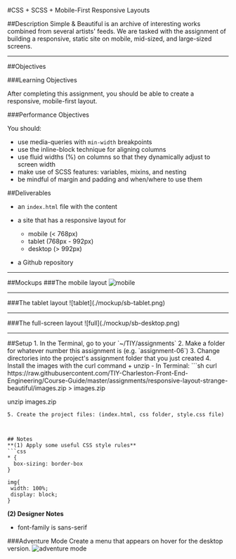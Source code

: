 #CSS + SCSS + Mobile-First Responsive Layouts

##Description
Simple & Beautiful is an archive of interesting works combined from several artists' feeds. We are tasked with the assignment of building a responsive, static site on mobile, mid-sized, and large-sized screens.

<hr>
##Objectives

###Learning Objectives

After completing this assignment, you should be able to create a responsive, mobile-first layout.

###Performance Objectives

You should:
- use media-queries with `min-width` breakpoints  
- use the inline-block technique for aligning columns
- use fluid widths (%) on columns so that they dynamically adjust to screen width
- make use of SCSS features:  variables, mixins, and nesting
- be mindful of margin and padding and when/where to use them

##Deliverables 
- an `index.html` file with the content

- a site that has a responsive layout for
  - mobile (< 768px)
  - tablet (768px - 992px)
  - desktop (> 992px)

- a Github repository

<hr>

##Mockups
###The mobile layout
![mobile](./mockup/sb-mobile.png)

<hr>
###The tablet layout
![tablet](./mockup/sb-tablet.png)

<hr>
###The full-screen layout
![full](./mockup/sb-desktop.png)

<hr>
##Setup
1. In the Terminal, go to your `~/TIY/assignments`
2. Make a folder for whatever number this assignment is (e.g. `assignment-06`)
3. Change directories into the project's assignment folder that you just created
4. Install the images with the curl command + unzip 
  - In Terminal:
  ```sh
  curl https://raw.githubusercontent.com/TIY-Charleston-Front-End-Engineering/Course-Guide/master/assignments/responsive-layout-strange-beautiful/images.zip > images.zip

  unzip images.zip
  ```
5. Create the project files: (index.html, css folder, style.css file)



## Notes
**(1) Apply some useful CSS style rules**
```css
* {
    box-sizing: border-box
}

img{
   width: 100%;
   display: block;
}
```

**(2) Designer Notes**
+ font-family is sans-serif



###Adventure Mode
Create a menu that appears on hover for the desktop version.
![adventure mode](./mockup/sb-adventure-mode-hover-menu.gif)
